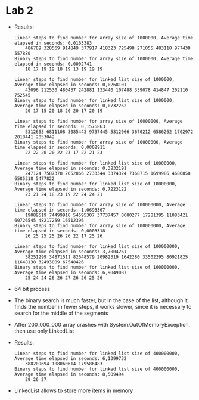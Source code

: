 # Lab 2

* Results:

	```
	Linear steps to find number for array size of 1000000, Average time elapsed in seconds: 0,0163383
		486789 328569 914849 377917 418323 725498 271055 483118 977438 557880
	Binary steps to find number for array size of 1000000, Average time elapsed in seconds: 0,0002741
		18 17 19 19 18 19 13 19 19 19

	Linear steps to find number for linked list size of 1000000, Average time elapsed in seconds: 0,0268101
		43096 212530 480437 242881 133440 107488 339078 414847 202110 752545
	Binary steps to find number for linked list size of 1000000, Average time elapsed in seconds: 0,0732262
		20 17 15 20 18 20 20 17 20 19
	```

	```
	Linear steps to find number for array size of 10000000, Average time elapsed in seconds: 0,1576863
		5312663 6811108 3085443 9737445 5312066 3670212 6586262 1702972 2018441 2053042
	Binary steps to find number for array size of 10000000, Average time elapsed in seconds: 0,0002911
		22 22 20 20 22 23 17 22 21 23

	Linear steps to find number for linked list size of 10000000, Average time elapsed in seconds: 0,3832191
		247124 7587378 2652866 2733344 3374324 7368715 1699986 4686858 6585318 5477822
	Binary steps to find number for linked list size of 10000000, Average time elapsed in seconds: 0,7223122
		23 21 24 18 23 19 22 24 24 21
	```

	```
	Linear steps to find number for array size of 100000000, Average time elapsed in seconds: 1,0693307
		19089519 74499918 54595307 37737457 8680277 17281395 11083421 60726545 48217259 16512396
	Binary steps to find number for array size of 100000000, Average time elapsed in seconds: 0,0003318
		26 25 25 25 26 26 22 17 25 26

	Linear steps to find number for linked list size of 100000000, Average time elapsed in seconds: 3,7004261
		58251299 34871511 82648579 20982319 1642280 33502295 80921825 11648138 32493009 67548426
	Binary steps to find number for linked list size of 100000000, Average time elapsed in seconds: 6,9049087
		25 24 24 26 26 27 26 26 25 26
	```

* 64 bit process
* The binary search is much faster, but in the case of the list, although it finds the number in fewer steps, it works slower, since it is necessary to search for the middle of the segments
* After 200_000_000 array crashes with System.OutOfMemoryException, then use only LinkedList
* Results:

	```
	Linear steps to find number for linked list size of 400000000, Average time elapsed in seconds: 6,1399732
		388209694 108060614 179586483
	Binary steps to find number for linked list size of 400000000, Average time elapsed in seconds: 8,509494
		29 26 27
	```

* LinkedList allows to store more items in memory
